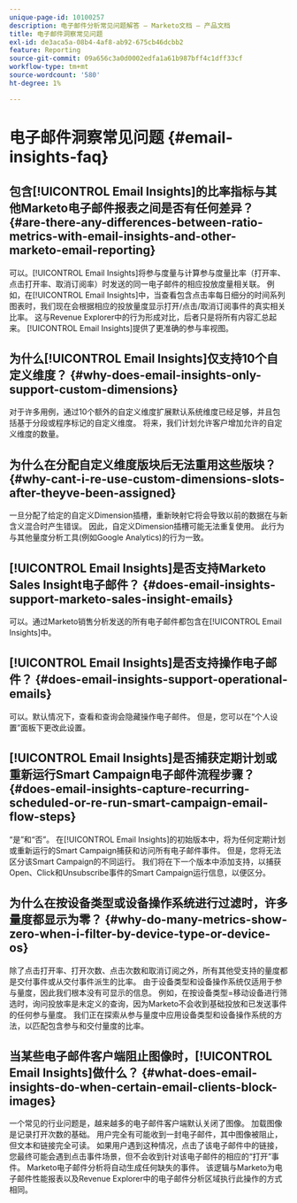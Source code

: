 ```yaml
---
unique-page-id: 10100257
description: 电子邮件分析常见问题解答 — Marketo文档 — 产品文档
title: 电子邮件洞察常见问题
exl-id: de3aca5a-08b4-4af8-ab92-675cb46dcbb2
feature: Reporting
source-git-commit: 09a656c3a0d0002edfa1a61b987bff4c1dff33cf
workflow-type: tm+mt
source-wordcount: '580'
ht-degree: 1%

---
```


# 电子邮件洞察常见问题 {#email-insights-faq}

## 包含[!UICONTROL Email Insights]的比率指标与其他Marketo电子邮件报表之间是否有任何差异？ {#are-there-any-differences-between-ratio-metrics-with-email-insights-and-other-marketo-email-reporting}

可以。[!UICONTROL Email Insights]将参与度量与计算参与度量比率（打开率、点击打开率、取消订阅率）时发送的同一电子邮件的相应投放度量相关联。 例如，在[!UICONTROL Email Insights]中，当查看包含点击率每日细分的时间系列图表时，我们现在会根据相应的投放量度显示打开/点击/取消订阅事件的真实相关比率。 这与Revenue Explorer中的行为形成对比，后者只是将所有内容汇总起来。 [!UICONTROL Email Insights]提供了更准确的参与率视图。

## 为什么[!UICONTROL Email Insights]仅支持10个自定义维度？ {#why-does-email-insights-only-support-custom-dimensions}

对于许多用例，通过10个额外的自定义维度扩展默认系统维度已经足够，并且包括基于分段或程序标记的自定义维度。 将来，我们计划允许客户增加允许的自定义维度的数量。

## 为什么在分配自定义维度版块后无法重用这些版块？ {#why-cant-i-re-use-custom-dimensions-slots-after-theyve-been-assigned}

一旦分配了给定的自定义Dimension插槽，重新映射它将会导致以前的数据在与新含义混合时产生错误。 因此，自定义Dimension插槽可能无法重复使用。 此行为与其他量度分析工具(例如Google Analytics)的行为一致。

## [!UICONTROL Email Insights]是否支持Marketo Sales Insight电子邮件？ {#does-email-insights-support-marketo-sales-insight-emails}

可以。通过Marketo销售分析发送的所有电子邮件都包含在[!UICONTROL Email Insights]中。

## [!UICONTROL Email Insights]是否支持操作电子邮件？ {#does-email-insights-support-operational-emails}

可以。默认情况下，查看和查询会隐藏操作电子邮件。 但是，您可以在“个人设置”面板下更改此设置。

## [!UICONTROL Email Insights]是否捕获定期计划或重新运行Smart Campaign电子邮件流程步骤？ {#does-email-insights-capture-recurring-scheduled-or-re-run-smart-campaign-email-flow-steps}

“是”和“否”。 在[!UICONTROL Email Insights]的初始版本中，将为任何定期计划或重新运行的Smart Campaign捕获和访问所有电子邮件事件。 但是，您将无法区分该Smart Campaign的不同运行。 我们将在下一个版本中添加支持，以捕获Open、Click和Unsubscribe事件的Smart Campaign运行信息，以便区分。

## 为什么在按设备类型或设备操作系统进行过滤时，许多量度都显示为零？ {#why-do-many-metrics-show-zero-when-i-filter-by-device-type-or-device-os}

除了点击打开率、打开次数、点击次数和取消订阅之外，所有其他受支持的量度都是交付事件或从交付事件派生的比率。 由于设备类型和设备操作系统仅适用于参与量度，因此我们根本没有可显示的信息。 例如，在按设备类型=移动设备进行筛选时，询问投放率是未定义的查询，因为Marketo不会收到基础投放和已发送事件的任何参与量度。 我们正在探索从参与量度中应用设备类型和设备操作系统的方法，以匹配包含参与和交付量度的比率。

## 当某些电子邮件客户端阻止图像时，[!UICONTROL Email Insights]做什么？ {#what-does-email-insights-do-when-certain-email-clients-block-images}

一个常见的行业问题是，越来越多的电子邮件客户端默认关闭了图像。 加载图像是记录打开次数的基础。 用户完全有可能收到一封电子邮件，其中图像被阻止，但文本和链接完全可读。 如果用户遇到这种情况，点击了该电子邮件中的链接，您最终可能会遇到点击事件场景，但不会收到针对该电子邮件的相应的“打开”事件。 Marketo电子邮件分析将自动生成任何缺失的事件。 该逻辑与Marketo为电子邮件性能报表以及Revenue Explorer中的电子邮件分析区域执行此操作的方式相同。
